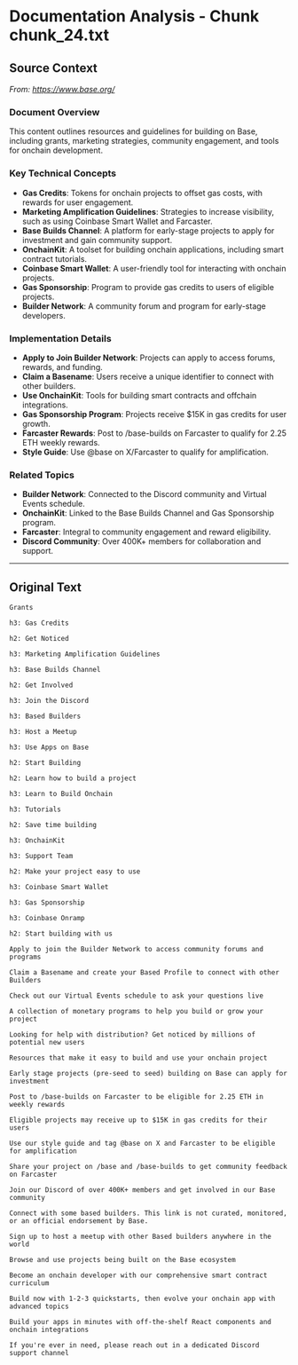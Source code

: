 # Documentation Analysis - Chunk chunk_24.txt

## Source Context
*From: https://www.base.org/*

### Document Overview  
This content outlines resources and guidelines for building on Base, including grants, marketing strategies, community engagement, and tools for onchain development.  

### Key Technical Concepts  
- **Gas Credits**: Tokens for onchain projects to offset gas costs, with rewards for user engagement.  
- **Marketing Amplification Guidelines**: Strategies to increase visibility, such as using Coinbase Smart Wallet and Farcaster.  
- **Base Builds Channel**: A platform for early-stage projects to apply for investment and gain community support.  
- **OnchainKit**: A toolset for building onchain applications, including smart contract tutorials.  
- **Coinbase Smart Wallet**: A user-friendly tool for interacting with onchain projects.  
- **Gas Sponsorship**: Program to provide gas credits to users of eligible projects.  
- **Builder Network**: A community forum and program for early-stage developers.  

### Implementation Details  
- **Apply to Join Builder Network**: Projects can apply to access forums, rewards, and funding.  
- **Claim a Basename**: Users receive a unique identifier to connect with other builders.  
- **Use OnchainKit**: Tools for building smart contracts and offchain integrations.  
- **Gas Sponsorship Program**: Projects receive $15K in gas credits for user growth.  
- **Farcaster Rewards**: Post to /base-builds on Farcaster to qualify for 2.25 ETH weekly rewards.  
- **Style Guide**: Use @base on X/Farcaster to qualify for amplification.  

### Related Topics  
- **Builder Network**: Connected to the Discord community and Virtual Events schedule.  
- **OnchainKit**: Linked to the Base Builds Channel and Gas Sponsorship program.  
- **Farcaster**: Integral to community engagement and reward eligibility.  
- **Discord Community**: Over 400K+ members for collaboration and support.

---

## Original Text
```
Grants

h3: Gas Credits

h2: Get Noticed

h3: Marketing Amplification Guidelines

h3: Base Builds Channel

h2: Get Involved

h3: Join the Discord

h3: Based Builders

h3: Host a Meetup

h3: Use Apps on Base

h2: Start Building

h2: Learn how to build a project

h3: Learn to Build Onchain

h3: Tutorials

h2: Save time building

h3: OnchainKit

h3: Support Team

h2: Make your project easy to use

h3: Coinbase Smart Wallet

h3: Gas Sponsorship

h3: Coinbase Onramp

h2: Start building with us

Apply to join the Builder Network to access community forums and programs

Claim a Basename and create your Based Profile to connect with other Builders

Check out our Virtual Events schedule to ask your questions live

A collection of monetary programs to help you build or grow your project

Looking for help with distribution? Get noticed by millions of potential new users

Resources that make it easy to build and use your onchain project

Early stage projects (pre-seed to seed) building on Base can apply for investment

Post to /base-builds on Farcaster to be eligible for 2.25 ETH in weekly rewards

Eligible projects may receive up to $15K in gas credits for their users

Use our style guide and tag @base on X and Farcaster to be eligible for amplification

Share your project on /base and /base-builds to get community feedback on Farcaster

Join our Discord of over 400K+ members and get involved in our Base community

Connect with some based builders. This link is not curated, monitored, or an official endorsement by Base.

Sign up to host a meetup with other Based builders anywhere in the world

Browse and use projects being built on the Base ecosystem

Become an onchain developer with our comprehensive smart contract curriculum

Build now with 1-2-3 quickstarts, then evolve your onchain app with advanced topics

Build your apps in minutes with off-the-shelf React components and onchain integrations

If you're ever in need, please reach out in a dedicated Discord support channel

```